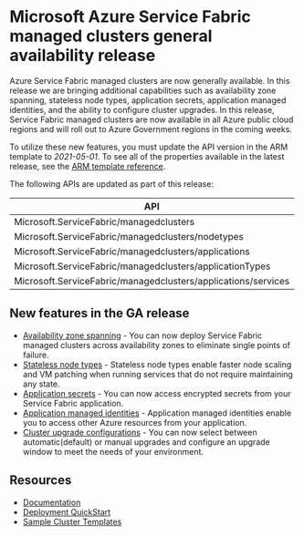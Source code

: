 # Microsoft Azure Service Fabric managed clusters general availability release

Azure Service Fabric managed clusters are now generally available. In this release we are bringing additional capabilities such as availability zone spanning, stateless node types, application secrets, application managed identities, and the ability to configure cluster upgrades. In this release, Service Fabric managed clusters are now available in all Azure public cloud regions and will roll out to Azure Government regions in the coming weeks.

To utilize these new features, you must update the API version in the ARM template to *2021-05-01*. To see all of the properties available in the latest release, see the [ARM template reference](https://docs.microsoft.com/en-us/azure/templates/microsoft.servicefabric/2021-05-01/managedclusters?tabs=json).
 
The following APIs are updated as part of this release:

| API |
|---------|
| Microsoft.ServiceFabric/managedclusters |
| Microsoft.ServiceFabric/managedclusters/nodetypes |
| Microsoft.ServiceFabric/managedclusters/applications |
| Microsoft.ServiceFabric/managedclusters/applicationTypes |
| Microsoft.ServiceFabric/managedclusters/applications/services |

## New features in the GA release

* [Availability zone spanning](https://docs.microsoft.com/azure/service-fabric/how-to-managed-cluster-availability-zones) - You can now deploy Service Fabric managed clusters across availability zones to eliminate single points of failure.
* [Stateless node types](https://docs.microsoft.com/azure/service-fabric/how-to-managed-cluster-stateless-node-type) - Stateless node types enable faster node scaling and VM patching when running services that do not require maintaining any state.
* [Application secrets](https://docs.microsoft.com/azure/service-fabric/how-to-managed-cluster-configuration#enable-automatic-os-image-upgrades) - You can now access encrypted secrets from your Service Fabric application.
* [Application managed identities](https://docs.microsoft.com/azure/service-fabric/how-to-managed-cluster-application-managed-identity) - Application managed identities enable you to access other Azure resources from your application.
* [Cluster upgrade configurations](https://docs.microsoft.com//azure/service-fabric/service-fabric-cluster-upgrade) - You can now select between automatic(default) or manual upgrades and configure an upgrade window to meet the needs of your environment.

## Resources

* [Documentation](https://docs.microsoft.com/azure/service-fabric/overview-managed-cluster)
* [Deployment QuickStart](https://portal.azure.com/#create/Microsoft.Template/uri/https%3A%2F%2Fraw.githubusercontent.com%2FAzure-Samples%2Fservice-fabric-cluster-templates%2Fmaster%2FSF-Managed-Standard-SKU-1-NT%2Fazuredeploy.json) 
* [Sample Cluster Templates](https://github.com/Azure-Samples/service-fabric-cluster-templates) 